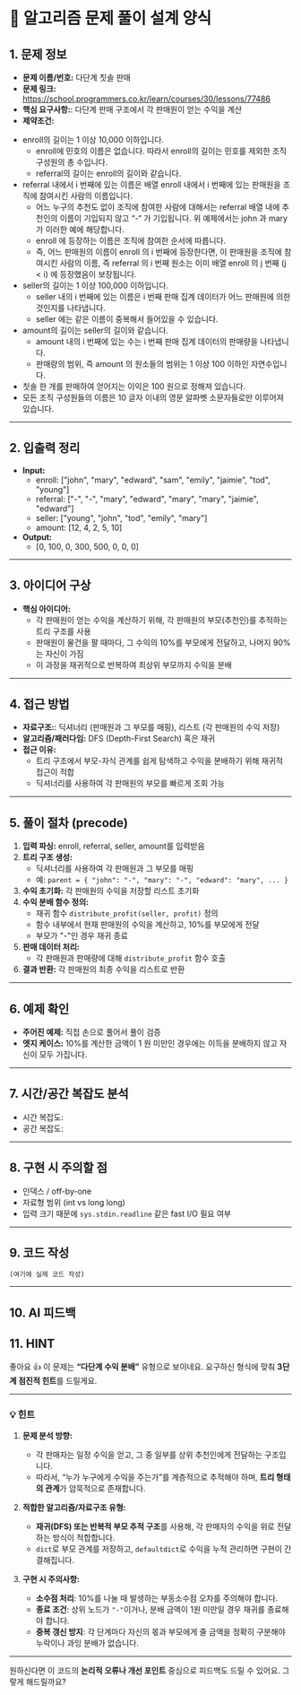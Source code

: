 # 📝 알고리즘 문제 풀이 설계 양식

## 1. 문제 정보

* **문제 이름/번호:** 다단계 칫솔 판매
* **문제 링크:** https://school.programmers.co.kr/learn/courses/30/lessons/77486
* **핵심 요구사항:**: 다단계 판매 구조에서 각 판매원이 얻는 수익을 계산
* **제약조건:**
- enroll의 길이는 1 이상 10,000 이하입니다.
    - enroll에 민호의 이름은 없습니다. 따라서 enroll의 길이는 민호를 제외한 조직 구성원의 총 수입니다.
    - referral의 길이는 enroll의 길이와 같습니다.
- referral 내에서 i 번째에 있는 이름은 배열 enroll 내에서 i 번째에 있는 판매원을 조직에 참여시킨 사람의 이름입니다.
    - 어느 누구의 추천도 없이 조직에 참여한 사람에 대해서는 referral 배열 내에 추천인의 이름이 기입되지 않고 “-“ 가 기입됩니다. 위 예제에서는 john 과 mary 가 이러한 예에 해당합니다.
    - enroll 에 등장하는 이름은 조직에 참여한 순서에 따릅니다.
    - 즉, 어느 판매원의 이름이 enroll 의 i 번째에 등장한다면, 이 판매원을 조직에 참여시킨 사람의 이름, 즉 referral 의 i 번째 원소는 이미 배열 enroll 의 j 번째 (j < i) 에 등장했음이 보장됩니다.
- seller의 길이는 1 이상 100,000 이하입니다.
    - seller 내의 i 번째에 있는 이름은 i 번째 판매 집계 데이터가 어느 판매원에 의한 것인지를 나타냅니다.
    - seller 에는 같은 이름이 중복해서 들어있을 수 있습니다.
- amount의 길이는 seller의 길이와 같습니다.
    - amount 내의 i 번째에 있는 수는 i 번째 판매 집계 데이터의 판매량을 나타냅니다.
    - 판매량의 범위, 즉 amount 의 원소들의 범위는 1 이상 100 이하인 자연수입니다.
- 칫솔 한 개를 판매하여 얻어지는 이익은 100 원으로 정해져 있습니다.
- 모든 조직 구성원들의 이름은 10 글자 이내의 영문 알파벳 소문자들로만 이루어져 있습니다.

---

## 2. 입출력 정리

* **Input:** 
    - enroll: ["john", "mary", "edward", "sam", "emily", "jaimie", "tod", "young"]
    - referral: ["-", "-", "mary", "edward", "mary", "mary", "jaimie", "edward"]
    - seller: ["young", "john", "tod", "emily", "mary"]
    - amount: [12, 4, 2, 5, 10]
* **Output:**
    - [0, 100, 0, 300, 500, 0, 0, 0]
---

## 3. 아이디어 구상

* **핵심 아이디어:** 
    - 각 판매원이 얻는 수익을 계산하기 위해, 각 판매원의 부모(추천인)를 추적하는 트리 구조를 사용
    - 판매원이 물건을 팔 때마다, 그 수익의 10%를 부모에게 전달하고, 나머지 90%는 자신이 가짐
    - 이 과정을 재귀적으로 반복하여 최상위 부모까지 수익을 분배

---

## 4. 접근 방법

* **자료구조:**: 딕셔너리 (판매원과 그 부모를 매핑), 리스트 (각 판매원의 수익 저장)
* **알고리즘/패러다임:** DFS (Depth-First Search) 혹은 재귀
* **접근 이유:** 
    - 트리 구조에서 부모-자식 관계를 쉽게 탐색하고 수익을 분배하기 위해 재귀적 접근이 적합
    - 딕셔너리를 사용하여 각 판매원의 부모를 빠르게 조회 가능

---

## 5. 풀이 절차 (precode)

1. **입력 파싱:** enroll, referral, seller, amount를 입력받음
2. **트리 구조 생성:**
    - 딕셔너리를 사용하여 각 판매원과 그 부모를 매핑
    - 예: `parent = { "john": "-", "mary": "-", "edward": "mary", ... }`
3. **수익 초기화:** 각 판매원의 수익을 저장할 리스트 초기화
4. **수익 분배 함수 정의:**
    - 재귀 함수 `distribute_profit(seller, profit)` 정의
    - 함수 내부에서 현재 판매원의 수익을 계산하고, 10%를 부모에게 전달
    - 부모가 "-"인 경우 재귀 종료
5. **판매 데이터 처리:**
    - 각 판매원과 판매량에 대해 `distribute_profit` 함수 호출
6. **결과 반환:** 각 판매원의 최종 수익을 리스트로 반환

---

## 6. 예제 확인

* **주어진 예제:** 직접 손으로 풀어서 풀이 검증
* **엣지 케이스:** 10%를 계산한 금액이 1 원 미만인 경우에는 이득을 분배하지 않고 자신이 모두 가집니다.

---

## 7. 시간/공간 복잡도 분석

* 시간 복잡도:
* 공간 복잡도:

---

## 8. 구현 시 주의할 점

* 인덱스 / off-by-one
* 자료형 범위 (int vs long long)
* 입력 크기 때문에 `sys.stdin.readline` 같은 fast I/O 필요 여부

---

## 9. 코드 작성

```python
(여기에 실제 코드 작성)
```
---



## 10. AI 피드백

## 11. HINT

좋아요 👍
이 문제는 **“다단계 수익 분배”** 유형으로 보이네요.
요구하신 형식에 맞춰 **3단계 점진적 힌트**를 드릴게요.

---

### 💡 힌트

1. **문제 분석 방향:**

   * 각 판매자는 일정 수익을 얻고, 그 중 일부를 상위 추천인에게 전달하는 구조입니다.
   * 따라서, “누가 누구에게 수익을 주는가”를 계층적으로 추적해야 하며, **트리 형태의 관계**가 암묵적으로 존재합니다.

2. **적합한 알고리즘/자료구조 유형:**

   * **재귀(DFS) 또는 반복적 부모 추적 구조**를 사용해, 각 판매자의 수익을 위로 전달하는 방식이 적합합니다.
   * `dict`로 부모 관계를 저장하고, `defaultdict`로 수익을 누적 관리하면 구현이 간결해집니다.

3. **구현 시 주의사항:**

   * **소수점 처리**: 10%를 나눌 때 발생하는 부동소수점 오차를 주의해야 합니다.
   * **종료 조건**: 상위 노드가 `"-"`이거나, 분배 금액이 1원 미만일 경우 재귀를 종료해야 합니다.
   * **중복 갱신 방지**: 각 단계마다 자신의 몫과 부모에게 줄 금액을 정확히 구분해야 누락이나 과잉 분배가 없습니다.

---

원하신다면 이 코드의 **논리적 오류나 개선 포인트** 중심으로 피드백도 드릴 수 있어요. 그렇게 해드릴까요?
